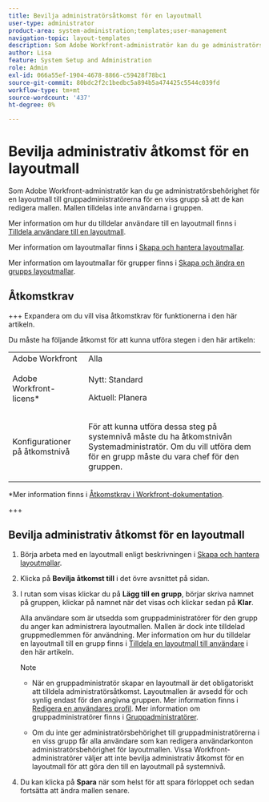 ```yaml
---
title: Bevilja administratörsåtkomst för en layoutmall
user-type: administrator
product-area: system-administration;templates;user-management
navigation-topic: layout-templates
description: Som Adobe Workfront-administratör kan du ge administratörsbehörighet för en layoutmall till gruppadministratörerna för en viss grupp så att de kan redigera mallen. Mallen tilldelas inte användarna i gruppen.
author: Lisa
feature: System Setup and Administration
role: Admin
exl-id: 066a55ef-1904-4678-8866-c59428f78bc1
source-git-commit: 80bdc2f2c1bedbc5a894b5a474425c5544c039fd
workflow-type: tm+mt
source-wordcount: '437'
ht-degree: 0%

---
```


# Bevilja administrativ åtkomst för en layoutmall

Som Adobe Workfront-administratör kan du ge administratörsbehörighet för en layoutmall till gruppadministratörerna för en viss grupp så att de kan redigera mallen. Mallen tilldelas inte användarna i gruppen.

Mer information om hur du tilldelar användare till en layoutmall finns i [Tilldela användare till en layoutmall](../../../administration-and-setup/customize-workfront/use-layout-templates/assign-users-to-layout-template.md).

Mer information om layoutmallar finns i [Skapa och hantera layoutmallar](../../../administration-and-setup/customize-workfront/use-layout-templates/create-and-manage-layout-templates.md).

Mer information om layoutmallar för grupper finns i [Skapa och ändra en grupps layoutmallar](../../../administration-and-setup/manage-groups/work-with-group-objects/create-and-modify-a-groups-layout-templates.md).

## Åtkomstkrav

+++ Expandera om du vill visa åtkomstkrav för funktionerna i den här artikeln.

Du måste ha följande åtkomst för att kunna utföra stegen i den här artikeln:

<table style="table-layout:auto"> 
 <col> 
 <col> 
 <tbody> 
  <tr> 
   <td role="rowheader">Adobe Workfront</td> 
   <td>Alla</td> 
  </tr> 
  <tr> 
   <td role="rowheader">Adobe Workfront-licens*</td> 
   <td><p>Nytt: Standard</p>
  <p> Aktuell: Planera</p>
   </td> 
  </tr> 
  <tr> 
   <td role="rowheader">Konfigurationer på åtkomstnivå</td> 
   <td> <p>För att kunna utföra dessa steg på systemnivå måste du ha åtkomstnivån Systemadministratör.
Om du vill utföra dem för en grupp måste du vara chef för den gruppen.</p> </td> 
  </tr> 
 </tbody> 
</table>

*Mer information finns i [Åtkomstkrav i Workfront-dokumentation](/help/quicksilver/administration-and-setup/add-users/access-levels-and-object-permissions/access-level-requirements-in-documentation.md).

+++

## Bevilja administrativ åtkomst för en layoutmall

1. Börja arbeta med en layoutmall enligt beskrivningen i [Skapa och hantera layoutmallar](../../../administration-and-setup/customize-workfront/use-layout-templates/create-and-manage-layout-templates.md).
1. Klicka på **Bevilja åtkomst till** i det övre avsnittet på sidan.
1. I rutan som visas klickar du på **Lägg till en grupp**, börjar skriva namnet på gruppen, klickar på namnet när det visas och klickar sedan på **Klar**.

   Alla användare som är utsedda som gruppadministratörer för den grupp du anger kan administrera layoutmallen. Mallen är dock inte tilldelad gruppmedlemmen för användning. Mer information om hur du tilldelar en layoutmall till en grupp finns i [Tilldela en layoutmall till användare](../../../administration-and-setup/customize-workfront/use-layout-templates/assign-users-to-layout-template.md#assign) i den här artikeln.

   >[!NOTE]
   >
   >* När en gruppadministratör skapar en layoutmall är det obligatoriskt att tilldela administratörsåtkomst. Layoutmallen är avsedd för och synlig endast för den angivna gruppen. Mer information finns i [Redigera en användares profil](../../../administration-and-setup/add-users/create-and-manage-users/edit-a-users-profile.md). Mer information om gruppadministratörer finns i [Gruppadministratörer](../../../administration-and-setup/manage-groups/group-roles/group-administrators.md).
   >   
   >* Om du inte ger administratörsbehörighet till gruppadministratörerna i en viss grupp får alla användare som kan redigera användarkonton administratörsbehörighet för layoutmallen. Vissa Workfront-administratörer väljer att inte bevilja administrativ åtkomst för en layoutmall för att göra den till en layoutmall på systemnivå.

1. Du kan klicka på **Spara** när som helst för att spara förloppet och sedan fortsätta att ändra mallen senare.
